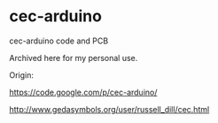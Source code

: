 cec-arduino
===========

cec-arduino code and PCB

Archived here for my personal use.  

Origin: 

https://code.google.com/p/cec-arduino/

http://www.gedasymbols.org/user/russell_dill/cec.html
